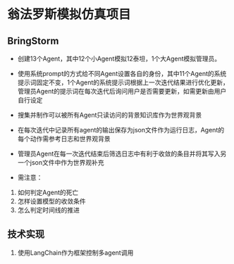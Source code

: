 # 翁法罗斯模拟仿真项目 
## BringStorm
* 创建13个Agent，其中12个小Agent模拟12泰坦，1个大Agent模拟管理员。
* 使用系统prompt的方式给不同Agent设置各自的身份，其中11个Agent的系统提示词固定不变，1个Agent的系统提示词根据上一次迭代结果进行优化更新，管理员Agent的提示词在每次迭代后询问用户是否需要更新，如需更新由用户自行设定
* 搜集并制作可以被所有Agent只读访问的背景知识库作为世界观背景
* 在每次迭代中记录所有agent的输出保存为json文件作为运行日志，Agent的每个动作需参考日志和世界观背景
* 管理员Agent在每一次迭代结束后筛选日志中有利于收敛的条目并将其写入另一个json文件中作为世界观补充

* 需注意：
1. 如何判定Agent的死亡
2. 怎样设置模型的收敛条件
3. 怎么判定时间线的推进

## 技术实现
1. 使用LangChain作为框架控制多agent调用
